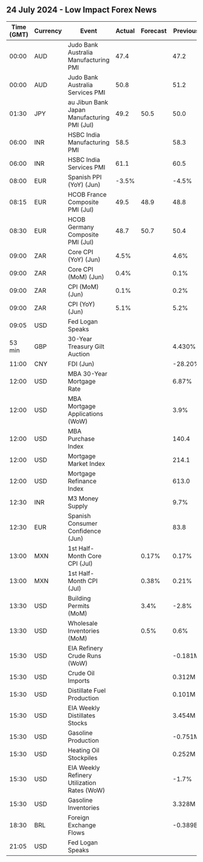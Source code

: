 ## 24 July 2024 - Low Impact Forex News

| Time (GMT) | Currency | Event | Actual | Forecast | Previous |
|------|----------|-------|--------|----------|----------|
| 00:00 | AUD | Judo Bank Australia Manufacturing PMI | 47.4 |  | 47.2 |
| 00:00 | AUD | Judo Bank Australia Services PMI | 50.8 |  | 51.2 |
| 01:30 | JPY | au Jibun Bank Japan Manufacturing PMI (Jul) | 49.2 | 50.5 | 50.0 |
| 06:00 | INR | HSBC India Manufacturing PMI | 58.5 |  | 58.3 |
| 06:00 | INR | HSBC India Services PMI | 61.1 |  | 60.5 |
| 08:00 | EUR | Spanish PPI (YoY) (Jun) | -3.5% |  | -4.5% |
| 08:15 | EUR | HCOB France Composite PMI (Jul) | 49.5 | 48.9 | 48.8 |
| 08:30 | EUR | HCOB Germany Composite PMI (Jul) | 48.7 | 50.7 | 50.4 |
| 09:00 | ZAR | Core CPI (YoY) (Jun) | 4.5% |  | 4.6% |
| 09:00 | ZAR | Core CPI (MoM) (Jun) | 0.4% |  | 0.1% |
| 09:00 | ZAR | CPI (MoM) (Jun) | 0.1% |  | 0.2% |
| 09:00 | ZAR | CPI (YoY) (Jun) | 5.1% |  | 5.2% |
| 09:05 | USD | Fed Logan Speaks |  |  |  |
| 53 min | GBP | 30-Year Treasury Gilt Auction |  |  | 4.430% |
| 11:00 | CNY | FDI (Jun) |  |  | -28.20% |
| 12:00 | USD | MBA 30-Year Mortgage Rate |  |  | 6.87% |
| 12:00 | USD | MBA Mortgage Applications (WoW) |  |  | 3.9% |
| 12:00 | USD | MBA Purchase Index |  |  | 140.4 |
| 12:00 | USD | Mortgage Market Index |  |  | 214.1 |
| 12:00 | USD | Mortgage Refinance Index |  |  | 613.0 |
| 12:30 | INR | M3 Money Supply |  |  | 9.7% |
| 12:30 | EUR | Spanish Consumer Confidence (Jun) |  |  | 83.8 |
| 13:00 | MXN | 1st Half-Month Core CPI (Jul) |  | 0.17% | 0.17% |
| 13:00 | MXN | 1st Half-Month CPI (Jul) |  | 0.38% | 0.21% |
| 13:30 | USD | Building Permits (MoM) |  | 3.4% | -2.8% |
| 13:30 | USD | Wholesale Inventories (MoM) |  | 0.5% | 0.6% |
| 15:30 | USD | EIA Refinery Crude Runs (WoW) |  |  | -0.181M |
| 15:30 | USD | Crude Oil Imports |  |  | 0.312M |
| 15:30 | USD | Distillate Fuel Production |  |  | 0.101M |
| 15:30 | USD | EIA Weekly Distillates Stocks |  |  | 3.454M |
| 15:30 | USD | Gasoline Production |  |  | -0.751M |
| 15:30 | USD | Heating Oil Stockpiles |  |  | 0.252M |
| 15:30 | USD | EIA Weekly Refinery Utilization Rates (WoW) |  |  | -1.7% |
| 15:30 | USD | Gasoline Inventories |  |  | 3.328M |
| 18:30 | BRL | Foreign Exchange Flows |  |  | -0.389B |
| 21:05 | USD | Fed Logan Speaks |  |  |  |
